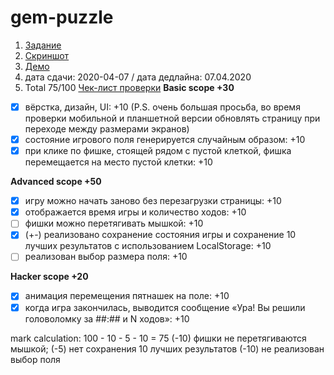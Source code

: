 # gem-puzzle
1. [Задание](https://github.com/rolling-scopes-school/tasks/blob/master/tasks/codejam-the-gem-puzzle.md)
2. [Скриншот](http://prntscr.com/ruyg7b)
3. [Демо](https://hannakaliada.github.io/gem-puzzle/)
4. дата сдачи: 2020-04-07 / дата дедлайна: 07.04.2020
5. Total 75/100
[Чек-лист проверки](https://rolling-scopes-school.github.io/checklist/)
**Basic scope +30**
- [x]  вёрстка, дизайн, UI: +10 (P.S. очень большая просьба, во время проверки мобильной и планшетной версии обновлять страницу при переходе между размерами экранов)
- [x]  состояние игрового поля генерируется случайным образом: +10
- [x]  при клике по фишке, стоящей рядом с пустой клеткой, фишка перемещается на место пустой клетки: +10

**Advanced scope +50**
- [x]  игру можно начать заново без перезагрузки страницы: +10
- [x]  отображается время игры и количество ходов: +10
- [ ]  фишки можно перетягивать мышкой: +10
- [x] (+-) реализовано сохранение состояния игры и сохранение 10 лучших результатов с использованием LocalStorage: +10
- [ ]  реализован выбор размера поля: +10

**Hacker scope +20**
- [x]  анимация перемещения пятнашек на поле: +10
- [x]  когда игра закончилась, выводится сообщение «Ура! Вы решили головоломку за ##:## и N ходов»: +10

mark calculation:
100 - 10 - 5 - 10 = 75
(-10) фишки не перетягиваются мышкой;
(-5) нет сохранения 10 лучших результатов
(-10) не реализован выбор поля
